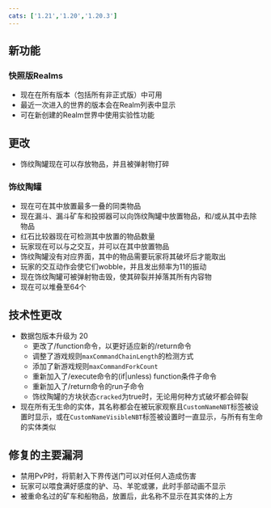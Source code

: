 ```yaml
---
cats: ['1.21','1.20','1.20.3']
---
```

## 新功能
### 快照版Realms
* 现在在所有版本（包括所有非正式版）中可用
* 最近一次进入的世界的版本会在Realm列表中显示
* 可在新创建的Realm世界中使用实验性功能
## 更改
* 饰纹陶罐现在可以存放物品，并且被弹射物打碎
### 饰纹陶罐
* 现在可在其中放置最多一叠的同类物品
* 现在漏斗、漏斗矿车和投掷器可以向饰纹陶罐中放置物品，和/或从其中去除物品
* 红石比较器现在可检测其中放置的物品数量
* 玩家现在可以与之交互，并可以在其中放置物品
* 饰纹陶罐没有对应界面，其中的物品需要玩家将其破坏后才能取出
* 玩家的交互动作会使它们wobble，并且发出频率为11的振动
* 现在饰纹陶罐可被弹射物击毁，使其碎裂并掉落其所有内容物
* 现在可以堆叠至64个
## 技术性更改
* 数据包版本升级为 20
    * 更改了/function命令，以更好适应新的/return命令
    * 调整了游戏规则`maxCommandChainLength`的检测方式
    * 添加了新游戏规则`maxCommandForkCount`
    * 重新加入了/execute命令的(if|unless) function条件子命令
    * 重新加入了/return命令的run子命令
    * 饰纹陶罐的方块状态`cracked`为true时，无论用何种方式破坏都会碎裂
* 现在所有无生命的实体，其名称都会在被玩家观察且`CustomNameNBT`标签被设置时显示，或在`CustomNameVisibleNBT`标签被设置时一直显示，与所有有生命的实体类似
## 修复的主要漏洞
* 禁用PvP时，将箭射入下界传送门可以对任何人造成伤害
* 玩家可以喂食满好感度的驴、马、羊驼或骡，此时手部动画不显示
* 被重命名过的矿车和船物品，放置后，此名称不显示在其实体的上方
